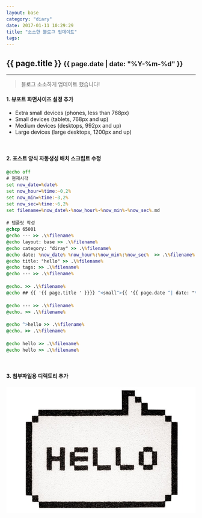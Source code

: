 ```yaml
---
layout: base
category: "diary"
date: 2017-01-11 10:29:29  
title: "소소한 블로그 업데이트"
tags:
---
```


## {{ page.title }} <small>{{ page.date | date: "%Y-%m-%d" }}</small>
---

>블로그 소소하게 업데이트 했습니다!


#### 1. 뷰포트 화면사이즈 설정 추가

* <a hrep='' onClick='changeDevice(400)'>Extra small devices (phones, less than 768px)</a>
* <a hrep='' onClick='changeDevice(800)'>Small devices (tablets, 768px and up)</a>
* <a hrep='' onClick='changeDevice(1000)'>Medium devices (desktops, 992px and up)</a>
* <a hrep='' onClick='changeDevice(1400)'>Large devices (large desktops, 1200px and up)</a>

<script>
function changeDevice(size){
  var windowURL = window.location.href;
  var windowOption = 'width=' + size + ',height=' + size;
  window.open(windowURL,'',windowOption);
}
</script>
<br>

#### 2. 포스트 양식 자동생성 배치 스크립트 수정

```bat
@echo off
# 현재시각
set now_date=%date%
set now_hour=%time:~0,2%
set now_min=%time:~3,2%
set now_sec=%time:~6,2%
set filename=%now_date%-%now_hour%-%now_min%-%now_sec%.md

# 템플릿 작성
@chcp 65001
@echo --- >> .\%filename%
@echo layout: base >> .\%filename%
@echo category: "diray" >> .\%filename%
@echo date: %now_date% %now_hour%:%now_min%:%now_sec%  >> .\%filename%
@echo title: "hello" >> .\%filename%
@echo tags: >> .\%filename%
@echo --- >> .\%filename%

@echo. >> .\%filename%
@echo ## {{ '{{ page.title ' }}}} ^<small^>{{ '{{ page.date ^| date: "%%Y-%%m-%%d" ' }}}}^</small^> >> .\%filename%

@echo --- >> .\%filename%
@echo. >> .\%filename%

@echo ^>hello >> .\%filename%
@echo. >> .\%filename%

@echo hello >> .\%filename%
@echo hello >> .\%filename%
```
<br>


#### 3. 첨부파일용 디렉토리 추가

![hello](/assets/files/hello.png)
